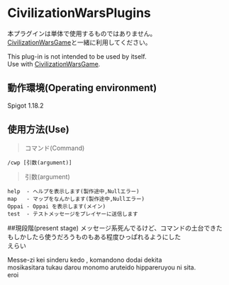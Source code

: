 # CivilizationWarsPlugins

本プラグインは単体で使用するものではありません。  
[CivilizationWarsGame](https://github.com/iruru1111/CivilizationWarsGameSystem)と一緒に利用してください。  

This plug-in is not intended to be used by itself.  
Use with [CivilizationWarsGame](https://github.com/iruru1111/CivilizationWarsGameSystem).

## 動作環境(Operating environment)
Spigot 1.18.2

## 使用方法(Use)
> コマンド(Command)
```
/cwp [引数(argument)]
```

> 引数(argument)
```
help  - ヘルプを表示します(製作途中,Nullエラー)
map   - マップをなんかします(製作途中,Nullエラー)
Oppai - Oppai を表示します(メイン)
test  - テストメッセージをプレイヤーに送信します
```

##現段階(present stage)
メッセージ系死んでるけど、コマンドの土台できた  
もしかしたら使うだろうものもある程度ひっぱれるようにした  
えらい  
  
Messe-zi kei sinderu kedo , komandono dodai dekita  
mosikasitara tukau darou monomo aruteido hippareruyou ni sita.  
eroi  
